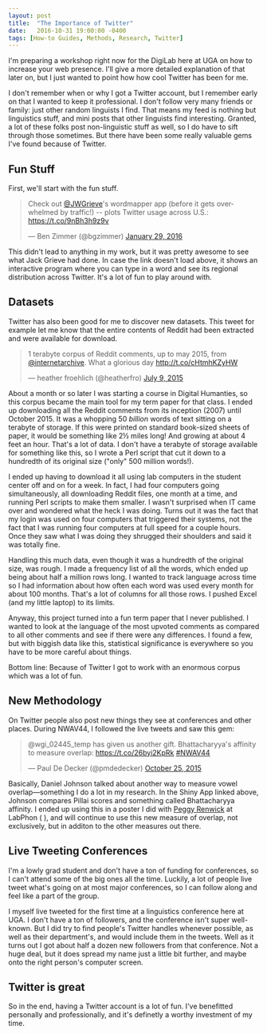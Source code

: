 ```yaml
---
layout: post
title:  "The Importance of Twitter"
date:   2016-10-31 19:00:00 -0400
tags: [How-to Guides, Methods, Research, Twitter]
---
```


I'm preparing a workshop right now for the DigiLab here at UGA on how to increase your web presence. I'll give a more detailed explanation of that later on, but I just wanted to point how how cool Twitter has been for me.

I don't remember when or why I got a Twitter account, but I remember early on that I wanted to keep it professional. I don't follow very many friends or family: just other random linguists I find. That means my feed is nothing but linguistics stuff, and mini posts that other linguists find interesting. Granted, a lot of these folks post non-linguistic stuff as well, so I do have to sift through those sometimes. But there have been some really valuable gems I've found because of Twitter.

## Fun Stuff

First, we'll start with the fun stuff.

<blockquote class="twitter-tweet" data-lang="en"><p lang="en" dir="ltr">Check out <a href="https://twitter.com/JWGrieve">@JWGrieve</a>&#39;s wordmapper app (before it gets overwhelmed by traffic!) -- plots Twitter usage across U.S.: <a href="https://t.co/9nBh3h9z9v">https://t.co/9nBh3h9z9v</a></p>&mdash; Ben Zimmer (@bgzimmer) <a href="https://twitter.com/bgzimmer/status/693113133632720896">January 29, 2016</a></blockquote> <script async src="//platform.twitter.com/widgets.js" charset="utf-8"></script>

This didn't lead to anything in my work, but it was pretty awesome to see what Jack Grieve had done. In case the link doesn't load above, it shows an interactive program where you can type in a word and see its regional distribution across Twitter. It's a lot of fun to play around with.

## Datasets

Twitter has also been good for me to discover new datasets. This tweet for example let me know that the entire contents of Reddit had been extracted and were available for download.

<blockquote class="twitter-tweet" data-lang="en"><p lang="en" dir="ltr">1 terabyte corpus of Reddit comments, up to may 2015, from <a href="https://twitter.com/internetarchive">@internetarchive</a>. What a glorious day <a href="http://t.co/cHtmhKZyHW">http://t.co/cHtmhKZyHW</a></p>&mdash; heather froehlich (@heatherfro) <a href="https://twitter.com/heatherfro/status/619123195115868160">July 9, 2015</a></blockquote> <script async src="//platform.twitter.com/widgets.js" charset="utf-8"></script>

About a month or so later I was starting a course in Digital Humanties, so this corpus became the main tool for my term paper for that class. I ended up downloading all the Reddit comments from its inception (2007) until October 2015. It was a whopping 50 *billion* words of text sitting on a terabyte of storage. If this were printed on standard book-sized sheets of paper, it would be something like 2½ miles long! And growing at about 4 feet an hour. That's a lot of data. I don't have a terabyte of storage available for something like this, so I wrote a Perl script that cut it down to a hundredth of its original size ("only" 500 million words!). 

I ended up having to download it all using lab computers in the student center off and on for a week. In fact, I had four computers going simultaneously, all downloading Reddit files, one month at a time, and running Perl scripts to make them smaller. I wasn't surprised when IT came over and wondered what the heck I was doing. Turns out it was the fact that my login was used on four computers that triggered their systems, not the fact that I was running four computers at full speed for a couple hours. Once they saw what I was doing they shrugged their shoulders and said it was totally fine.

Handling this much data, even though it was a hundredth of the original size, was rough. I made a frequency list of all the words, which ended up being about half a million rows long. I wanted to track language across time so I had information about how often each word was used every month for about 100 months. That's a lot of columns for all those rows. I pushed Excel (and my little laptop) to its limits.  

Anyway, this project turned into a fun term paper that I never published. I wanted to look at the language of the most upvoted comments as compared to all other comments and see if there were any differences. I found a few, but with biggish data like this, statistical significance is everywhere so you have to be more careful about things. 

Bottom line: Because of Twitter I got to work with an enormous corpus which was a lot of fun. 

## New Methodology

On Twitter people also post new things they see at conferences and other places. During NWAV44, I followed the live tweets and saw this gem:

<blockquote class="twitter-tweet" data-lang="en"><p lang="en" dir="ltr">@wgi_02445_temp has given us another gift. Bhattacharyya&#39;s affinity to measure overlap: <a href="https://t.co/26byi2KpRk">https://t.co/26byi2KpRk</a> <a href="https://twitter.com/hashtag/NWAV44?src=hash">#NWAV44</a></p>&mdash; Paul De Decker (@pmdedecker) <a href="https://twitter.com/pmdedecker/status/658290609153843200">October 25, 2015</a></blockquote> <script async src="//platform.twitter.com/widgets.js" charset="utf-8"></script>

Basically, Daniel Johnson talked about another way to measure vowel overlap—something I do a lot in my research. In the Shiny App linked above, Johnson compares Pillai scores and something called Bhattacharyya affinity. I ended up using this in a poster I did with [Peggy Renwick](http://faculty.franklin.uga.edu/mrenwick/) at LabPhon (<a href="http://labphon.org/labphon15/program" class="link" target="_blank"></a>
<a href="/downloads/160714-LabPhon15-abstract.pdf" class="abstract" target="_blank" title="open a pdf of the abstract to this presentation in a new window"></a>
<a href="/downloads/160714-LabPhon15-poster.pdf" class="poster" target="_blank" title="open a pdf of this poster in a new window"></a>), and will continue to use this new measure of overlap, not exclusively, but in additon to the other measures out there. 

## Live Tweeting Conferences

I'm a lowly grad student and don't have a ton of funding for conferences, so I can't attend some of the big ones all the time. Luckily, a lot of people live tweet what's going on at most major conferences, so I can follow along and feel like a part of the group. 

I myself live tweeted for the first time at a linguistics conference here at UGA. I don't have a ton of followers, and the conference isn't super well-known. But I did try to find people's Twitter handles whenever possible, as well as their department's, and would include them in the tweets. Well as it turns out I got about half a dozen new followers from that conference. Not a huge deal, but it does spread my name just a little bit further, and maybe onto the right person's computer screen.

## Twitter is great

So in the end, having a Twitter account is a lot of fun. I've benefitted personally and professionally, and it's definetly a worthy investment of my time. 